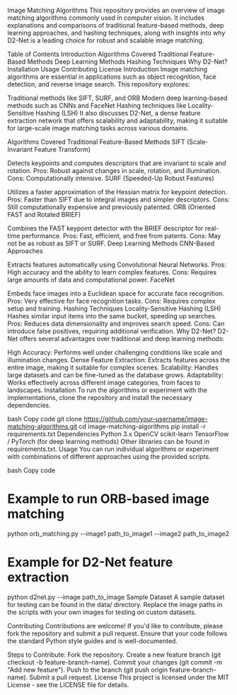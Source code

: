 Image Matching Algorithms
This repository provides an overview of image matching algorithms commonly used in computer vision. It includes explanations and comparisons of traditional feature-based methods, deep learning approaches, and hashing techniques, along with insights into why D2-Net is a leading choice for robust and scalable image matching.

Table of Contents
Introduction
Algorithms Covered
Traditional Feature-Based Methods
Deep Learning Methods
Hashing Techniques
Why D2-Net?
Installation
Usage
Contributing
License
Introduction
Image matching algorithms are essential in applications such as object recognition, face detection, and reverse image search. This repository explores:

Traditional methods like SIFT, SURF, and ORB
Modern deep learning-based methods such as CNNs and FaceNet
Hashing techniques like Locality-Sensitive Hashing (LSH)
It also discusses D2-Net, a dense feature extraction network that offers scalability and adaptability, making it suitable for large-scale image matching tasks across various domains.

Algorithms Covered
Traditional Feature-Based Methods
SIFT (Scale-Invariant Feature Transform)

Detects keypoints and computes descriptors that are invariant to scale and rotation.
Pros: Robust against changes in scale, rotation, and illumination.
Cons: Computationally intensive.
SURF (Speeded-Up Robust Features)

Utilizes a faster approximation of the Hessian matrix for keypoint detection.
Pros: Faster than SIFT due to integral images and simpler descriptors.
Cons: Still computationally expensive and previously patented.
ORB (Oriented FAST and Rotated BRIEF)

Combines the FAST keypoint detector with the BRIEF descriptor for real-time performance.
Pros: Fast, efficient, and free from patents.
Cons: May not be as robust as SIFT or SURF.
Deep Learning Methods
CNN-Based Approaches

Extracts features automatically using Convolutional Neural Networks.
Pros: High accuracy and the ability to learn complex features.
Cons: Requires large amounts of data and computational power.
FaceNet

Embeds face images into a Euclidean space for accurate face recognition.
Pros: Very effective for face recognition tasks.
Cons: Requires complex setup and training.
Hashing Techniques
Locality-Sensitive Hashing (LSH)
Hashes similar input items into the same bucket, speeding up searches.
Pros: Reduces data dimensionality and improves search speed.
Cons: Can introduce false positives, requiring additional verification.
Why D2-Net?
D2-Net offers several advantages over traditional and deep learning methods:

High Accuracy: Performs well under challenging conditions like scale and illumination changes.
Dense Feature Extraction: Extracts features across the entire image, making it suitable for complex scenes.
Scalability: Handles large datasets and can be fine-tuned as the database grows.
Adaptability: Works effectively across different image categories, from faces to landscapes.
Installation
To run the algorithms or experiment with the implementations, clone the repository and install the necessary dependencies.

bash
Copy code
git clone https://github.com/your-username/image-matching-algorithms.git
cd image-matching-algorithms
pip install -r requirements.txt
Dependencies
Python 3.x
OpenCV
scikit-learn
TensorFlow / PyTorch (for deep learning methods)
Other libraries can be found in requirements.txt.
Usage
You can run individual algorithms or experiment with combinations of different approaches using the provided scripts.

bash
Copy code
# Example to run ORB-based image matching
python orb_matching.py --image1 path_to_image1 --image2 path_to_image2

# Example for D2-Net feature extraction
python d2net.py --image path_to_image
Sample Dataset
A sample dataset for testing can be found in the data/ directory. Replace the image paths in the scripts with your own images for testing on custom datasets.

Contributing
Contributions are welcome! If you'd like to contribute, please fork the repository and submit a pull request. Ensure that your code follows the standard Python style guides and is well-documented.

Steps to Contribute:
Fork the repository.
Create a new feature branch (git checkout -b feature-branch-name).
Commit your changes (git commit -m "Add new feature").
Push to the branch (git push origin feature-branch-name).
Submit a pull request.
License
This project is licensed under the MIT License - see the LICENSE file for details.
